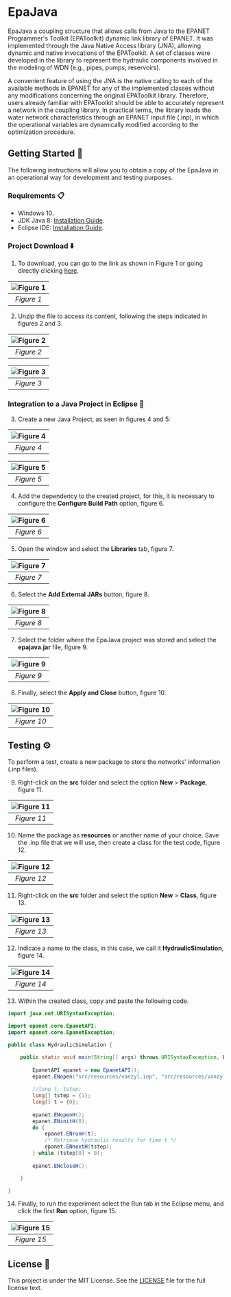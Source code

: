 # EpaJava

EpaJava a coupling structure that allows calls from Java to the EPANET Programmer's Toolkit (EPAToolkit) dynamic link library of EPANET. It was implemented through the Java Native Access library (JNA), allowing dynamic and native invocations of the EPAToolkit. A set of classes were developed in the library to represent the hydraulic components involved in the modeling of WDN (e.g., pipes, pumps, reservoirs).

A convenient feature of using the JNA is the native calling to each of the available methods in EPANET for any of the implemented classes without any modifications concerning the original EPAToolkit library. Therefore, users already familiar with EPAToolkit should be able to accurately represent a network in the coupling library. In practical terms, the library loads the water network characteristics through an EPANET input file (.inp), in which the operational variables are dynamically modified according to the optimization procedure.

## Getting Started 🚀

The following instructions will allow you to obtain a copy of the EpaJava in an operational way for development and testing purposes.

### Requirements 📋

- Windows 10.
- JDK Java 8: [Installation Guide](tutorial/JDK-Java-8.md).
- Eclipse IDE: [Installation Guide](tutorial/Eclipse.md).

### Project Download ⬇️

1. To download, you can go to the link as shown in Figure 1 or going directly clicking [here](https://github.com/jhawanet/epajava/archive/master.zip).

| ![Figure 1](tutorial/download.png) | 
|:--:|
| *Figure 1* |

2. Unzip the file to access its content, following the steps indicated in figures 2 and 3.

| ![Figure 2](tutorial/extract-all.png) | 
|:--:|
| *Figure 2* |

| ![Figure 3](tutorial/extract.png) | 
|:--:|
| *Figure 3* |

### Integration to a Java Project in Eclipse 🔧

3. Create a new Java Project, as seen in figures 4 and 5:

| ![Figure 4](tutorial/new-project-1.png) | 
|:--:|
| *Figure 4* |

| ![Figure 5](tutorial/new-project-2.png) | 
|:--:|
| *Figure 5* |

4. Add the dependency to the created project, for this, it is necessary to configure the **Configure Build Path** option, figure 6.

| ![Figure 6](tutorial/configure-build-path-1.png) | 
|:--:|
| *Figure 6* |

5. Open the window and select the **Libraries** tab, figure 7.

| ![Figure 7](tutorial/configure-build-path-2.png) | 
|:--:|
| *Figure 7* |

6. Select the **Add External JARs** button, figure 8.

| ![Figure 8](tutorial/configure-build-path-3.png) | 
|:--:|
| *Figure 8* |

7. Select the folder where the EpaJava project was stored and select the **epajava.jar** file, figure 9.

| ![Figure 9](tutorial/configure-build-path-4.png) | 
|:--:|
| *Figure 9* |

8. Finally, select the **Apply and Close** button, figure 10.

| ![Figure 10](tutorial/configure-build-path-5.png) | 
|:--:|
| *Figure 10* |

## Testing ⚙️

To perform a test, create a new package to store the networks' information (.inp files).

9. Right-click on the **src** folder and select the option **New** > **Package**, figure 11.

| ![Figure 11](tutorial/test-3.png) | 
|:--:|
| *Figure 11* |

10. Name the package as **resources** or another name of your choice. Save the .inp file that we will use, then create a class for the test code, figure 12.

| ![Figure 12](tutorial/test-4.png) | 
|:--:|
| *Figure 12* |

11. Right-click on the **src** folder and select the option **New** > **Class**, figure 13.

| ![Figure 13](tutorial/test-1.png) | 
|:--:|
| *Figure 13* |

12. Indicate a name to the class, in this case, we call it **HydraulicSimulation**, figure 14.

| ![Figure 14](tutorial/test-2.png) | 
|:--:|
| *Figure 14* |

13.	Within the created class, copy and paste the following code.

```java
import java.net.URISyntaxException;

import epanet.core.EpanetAPI;
import epanet.core.EpanetException;

public class HydraulicSimulation {

	public static void main(String[] args) throws URISyntaxException, EpanetException {
		
		EpanetAPI epanet = new EpanetAPI();
		epanet.ENopen("src/resources/vanzyl.inp", "src/resources/vanzyl.rpt", "");
		
		//long t, tstep;
		long[] tstep = {1};
		long[] t = {0};
		
		epanet.ENopenH();
		epanet.ENinitH(0);
		do {  
			epanet.ENrunH(t);  
			/* Retrieve hydraulic results for time t */
			epanet.ENnextH(tstep);  
		} while (tstep[0] > 0);  
		
		epanet.ENcloseH();

	}

}
```

14. Finally, to run the experiment select the Run tab in the Eclipse menu, and click the first **Run** option, figure 15.

| ![Figure 15](tutorial/test-6.png) | 
|:--:|
| *Figure 15* |

## License 📄

This project is under the MIT License. See the [LICENSE](LICENSE.md) file for the full license text.